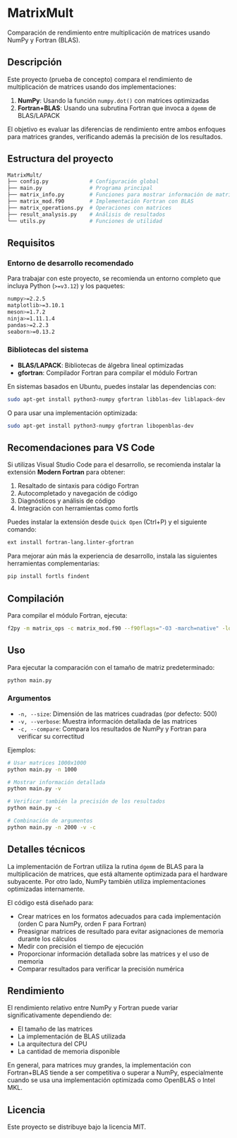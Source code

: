 # MatrixMult

Comparación de rendimiento entre multiplicación de matrices usando NumPy y Fortran (BLAS).

## Descripción

Este proyecto (prueba de concepto) compara el rendimiento de multiplicación de matrices usando dos implementaciones:

1. **NumPy**: Usando la función `numpy.dot()` con matrices optimizadas
2. **Fortran+BLAS**: Usando una subrutina Fortran que invoca a `dgemm` de BLAS/LAPACK

El objetivo es evaluar las diferencias de rendimiento entre ambos enfoques para matrices grandes, verificando además la precisión de los resultados.

## Estructura del proyecto

```bash
MatrixMult/
├── config.py             # Configuración global
├── main.py               # Programa principal
├── matrix_info.py        # Funciones para mostrar información de matrices
├── matrix_mod.f90        # Implementación Fortran con BLAS
├── matrix_operations.py  # Operaciones con matrices
├── result_analysis.py    # Análisis de resultados
└── utils.py              # Funciones de utilidad
```

## Requisitos

### Entorno de desarrollo recomendado

Para trabajar con este proyecto, se recomienda un entorno completo que incluya Python (`>=v3.12`) y los paquetes:

```bash
numpy>=2.2.5
matplotlib>=3.10.1
meson>=1.7.2
ninja>=1.11.1.4
pandas>=2.2.3
seaborn>=0.13.2
```

### Bibliotecas del sistema

- **BLAS/LAPACK**: Bibliotecas de álgebra lineal optimizadas
- **gfortran**: Compilador Fortran para compilar el módulo Fortran

En sistemas basados en Ubuntu, puedes instalar las dependencias con:

```bash
sudo apt-get install python3-numpy gfortran libblas-dev liblapack-dev
```

O para usar una implementación optimizada:

```bash
sudo apt-get install python3-numpy gfortran libopenblas-dev
```

## Recomendaciones para VS Code

Si utilizas Visual Studio Code para el desarrollo, se recomienda instalar la extensión **Modern Fortran** para obtener:

1. Resaltado de sintaxis para código Fortran
2. Autocompletado y navegación de código
3. Diagnósticos y análisis de código
4. Integración con herramientas como fortls

Puedes instalar la extensión desde `Quick Open` (Ctrl+P) y el siguiente comando:

```bash
ext install fortran-lang.linter-gfortran
```

Para mejorar aún más la experiencia de desarrollo, instala las siguientes herramientas complementarias:

```bash
pip install fortls findent
```

## Compilación

Para compilar el módulo Fortran, ejecuta:

```bash
f2py -m matrix_ops -c matrix_mod.f90 --f90flags="-O3 -march=native" -lopenblas
```

## Uso

Para ejecutar la comparación con el tamaño de matriz predeterminado:

```bash
python main.py
```

### Argumentos

- `-n, --size`: Dimensión de las matrices cuadradas (por defecto: 500)
- `-v, --verbose`: Muestra información detallada de las matrices
- `-c, --compare`: Compara los resultados de NumPy y Fortran para verificar su correctitud

Ejemplos:

```bash
# Usar matrices 1000x1000
python main.py -n 1000

# Mostrar información detallada
python main.py -v

# Verificar también la precisión de los resultados
python main.py -c

# Combinación de argumentos
python main.py -n 2000 -v -c
```

## Detalles técnicos

La implementación de Fortran utiliza la rutina `dgemm` de BLAS para la multiplicación de matrices,
que está altamente optimizada para el hardware subyacente. Por otro lado, NumPy también utiliza
implementaciones optimizadas internamente.

El código está diseñado para:

- Crear matrices en los formatos adecuados para cada implementación (orden C para NumPy, orden F para Fortran)
- Preasignar matrices de resultado para evitar asignaciones de memoria durante los cálculos
- Medir con precisión el tiempo de ejecución
- Proporcionar información detallada sobre las matrices y el uso de memoria
- Comparar resultados para verificar la precisión numérica

## Rendimiento

El rendimiento relativo entre NumPy y Fortran puede variar significativamente dependiendo de:

- El tamaño de las matrices
- La implementación de BLAS utilizada
- La arquitectura del CPU
- La cantidad de memoria disponible

En general, para matrices muy grandes, la implementación con Fortran+BLAS tiende a ser competitiva o superar a NumPy, especialmente cuando se usa una implementación optimizada como OpenBLAS o Intel MKL.

## Licencia

Este proyecto se distribuye bajo la licencia MIT.
